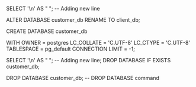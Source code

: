 
SELECT '\n' AS " "; -- Adding new line

ALTER DATABASE customer_db RENAME TO client_db; 



CREATE DATABASE customer_db 

  WITH OWNER = postgres 
  LC_COLLATE = 'C.UTF-8' 
  LC_CTYPE = 'C.UTF-8' 
  TABLESPACE = pg_default 
  CONNECTION LIMIT = -1;

 


SELECT '\n' AS " "; -- Adding new line;
DROP DATABASE IF EXISTS customer_db;

DROP DATABASE customer_db; -- DROP DATABASE command


